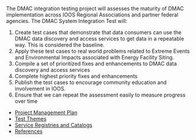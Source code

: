 The DMAC integration testing project will  assesses the maturity of DMAC implementation across IOOS Regional Associations and partner federal agencies.  The DMAC System Integration Test will:

1. Create test cases that demonstrate that data consumers can use the DMAC data discovery and access services to get data in a repeatable way.  This is considered the baseline. 
2. Apply these test cases to real world problems related to Extreme Events and Environmental Impacts associated with Energy Facility Siting. 
3. Compile a set of prioritized fixes and enhancements to DMAC data discovery and access services
4. Complete highest  priority fixes and enhancements
5. Publish the test cases to encourage community education and involvement in IOOS.
6. Ensure that we can repeat the assessment easily to measure progress over time


* [Project Management Plan](Project-Management-Plan)
* [Test Themes](https://github.com/ioos/system-test/wiki/Development-of-Test-Themes)
* [Service Registries and Catalogs](https://github.com/ioos/system-test/wiki/Service-Registries-and-Data-Catalogs)
* [References](https://github.com/ioos/system-test/wiki/References)


